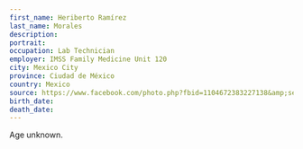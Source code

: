```yaml
---
first_name: Heriberto Ramírez
last_name: Morales
description: 
portrait: 
occupation: Lab Technician
employer: IMSS Family Medicine Unit 120
city: Mexico City
province: Ciudad de México
country: Mexico
source: https://www.facebook.com/photo.php?fbid=1104672383227138&amp;set=a.117904488570604&amp;type=1&amp;theater
birth_date: 
death_date: 
---
```


Age unknown.